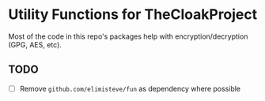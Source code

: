 # Utility Functions for TheCloakProject

Most of the code in this repo's packages help with
encryption/decryption (GPG, AES, etc).


## TODO

* [ ] Remove `github.com/elimisteve/fun` as dependency where possible
